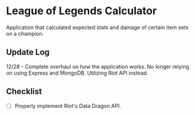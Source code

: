 # League of Legends Calculator
Application that calculated expected stats and damage of certain item sets on a champion.

## Update Log
12/28 - Complete overhaul on how the application works. No longer relying on using Express and MongoDB.
        Utilizing Riot API instead.

## Checklist
- [ ] Properly implement Riot's Data Dragon API.